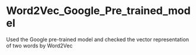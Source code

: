 # Word2Vec_Google_Pre_trained_model
Used the Google pre-trained model and checked the vector representation of two words by Word2Vec
